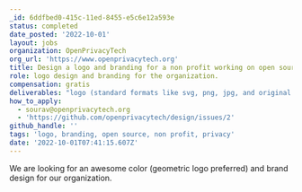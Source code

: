 ```yaml
---
_id: 6ddfbed0-415c-11ed-8455-e5c6e12a593e
status: completed
date_posted: '2022-10-01'
layout: jobs
organization: OpenPrivacyTech
org_url: 'https://www.openprivacytech.org'
title: Design a logo and branding for a non profit working on open source.
role: logo design and branding for the organization.
compensation: gratis
deliverables: "logo (standard formats like svg, png, jpg, and original ai files) also logo assets for social sites, website, etc. \r\n\r\nBrand guidelines should be nice and have design principles including fonts, color pallets, logo icons, lockup, etc."
how_to_apply:
  - sourav@openprivacytech.org
  - 'https://github.com/openprivacytech/design/issues/2'
github_handle: ''
tags: 'logo, branding, open source, non profit, privacy'
date: '2022-10-01T07:41:15.607Z'
---
```

We are looking for an awesome color (geometric logo preferred) and brand design for our organization.
